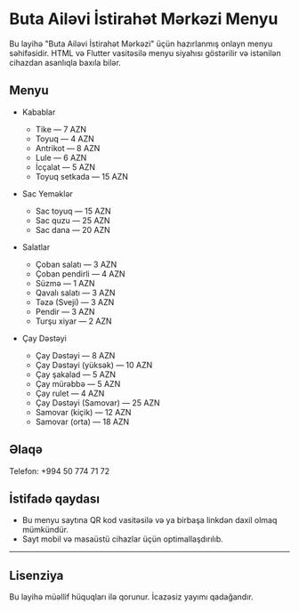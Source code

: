 # Buta Ailəvi İstirahət Mərkəzi Menyu

Bu layihə "Buta Ailəvi İstirahət Mərkəzi" üçün hazırlanmış onlayn menyu səhifəsidir. HTML və Flutter vasitəsilə menyu siyahısı göstərilir və istənilən cihazdan asanlıqla baxıla bilər.

## Menyu

- Kabablar
  - Tike — 7 AZN
  - Toyuq — 4 AZN
  - Antrikot — 8 AZN
  - Lule — 6 AZN
  - İcçalat — 5 AZN
  - Toyuq setkada — 15 AZN

- Sac Yeməklər
  - Sac toyuq — 15 AZN
  - Sac quzu — 25 AZN
  - Sac dana — 20 AZN

- Salatlar
  - Çoban salatı — 3 AZN
  - Çoban pendirli — 4 AZN
  - Süzmə — 1 AZN
  - Qavalı salatı — 3 AZN
  - Təzə (Sveji) — 3 AZN
  - Pendir — 3 AZN
  - Turşu xiyar — 2 AZN

- Çay Dəstəyi
  - Çay Dəstəyi — 8 AZN
  - Çay Dəstəyi (yüksək) — 10 AZN
  - Çay şakalad — 5 AZN
  - Çay mürəbbə — 5 AZN
  - Çay rulet — 4 AZN
  - Çay Dəstəyi (Samovar) — 25 AZN
  - Samovar (kiçik) — 12 AZN
  - Samovar (orta) — 18 AZN

## Əlaqə

Telefon: +994 50 774 71 72

## İstifadə qaydası

- Bu menyu saytına QR kod vasitəsilə və ya birbaşa linkdən daxil olmaq mümkündür.
- Sayt mobil və masaüstü cihazlar üçün optimallaşdırılıb.

---

## Lisenziya

Bu layihə müəllif hüquqları ilə qorunur. İcazəsiz yayımı qadağandır.
